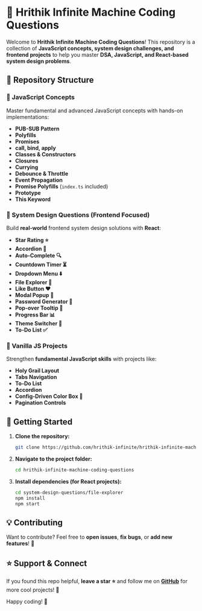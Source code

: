 # 🚀 Hrithik Infinite Machine Coding Questions

Welcome to **Hrithik Infinite Machine Coding Questions**! This repository is a collection of **JavaScript concepts, system design challenges, and frontend projects** to help you master **DSA, JavaScript, and React-based system design problems**.

## 📂 Repository Structure

### 🔹 JavaScript Concepts

Master fundamental and advanced JavaScript concepts with hands-on implementations:

- **PUB-SUB Pattern**
- **Polyfills**
- **Promises**
- **call, bind, apply**
- **Classes & Constructors**
- **Closures**
- **Currying**
- **Debounce & Throttle**
- **Event Propagation**
- **Promise Polyfills** (`index.ts` included)
- **Prototype**
- **This Keyword**

### 🔹 System Design Questions (Frontend Focused)

Build **real-world** frontend system design solutions with **React**:

- **Star Rating ⭐**
- **Accordion 📂**
- **Auto-Complete 🔍**
- **Countdown Timer ⏳**
- **Dropdown Menu ⬇️**
- **File Explorer 📁**
- **Like Button ❤️**
- **Modal Popup 📢**
- **Password Generator 🔑**
- **Pop-over Tooltip 💬**
- **Progress Bar 📊**
- **Theme Switcher 🎨**
- **To-Do List ✅**

### 🔹 Vanilla JS Projects

Strengthen **fundamental JavaScript skills** with projects like:

- **Holy Grail Layout**
- **Tabs Navigation**
- **To-Do List**
- **Accordion**
- **Config-Driven Color Box 🎨**
- **Pagination Controls**

## 🚀 Getting Started

1. **Clone the repository:**

   ```bash
   git clone https://github.com/hrithik-infinite/hrithik-infinite-machine-coding-questions.git
   ```

2. **Navigate to the project folder:**

   ```bash
   cd hrithik-infinite-machine-coding-questions
   ```

3. **Install dependencies (for React projects):**
   ```bash
   cd system-design-questions/file-explorer
   npm install
   npm start
   ```

## 💡 Contributing

Want to contribute? Feel free to **open issues**, **fix bugs**, or **add new features**! 🙌

## ⭐ Support & Connect

If you found this repo helpful, **leave a star ⭐** and follow me on **[GitHub](https://github.com/hrithik-infinite)** for more cool projects! 🚀

Happy coding! 🎯
